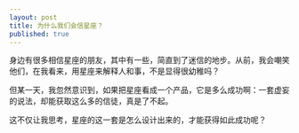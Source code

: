 ```yaml
---
layout: post
title: 为什么我们会信星座？
published: true
---
```


身边有很多相信星座的朋友，其中有一些，简直到了迷信的地步。从前，我会嘲笑他们，在我看来，用星座来解释人和事，不是显得很幼稚吗？

但某一天，我忽然意识到，如果把星座看成一个产品，它是多么成功啊：一套虚妄的说法，却能获取这么多的信徒，真是了不起。

这不仅让我思考，星座的这一套是怎么设计出来的，才能获得如此成功呢？
